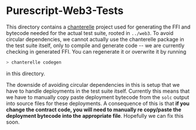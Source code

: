 # Purescript-Web3-Tests

This directory contains a [chanterelle](https://github.com/f-o-a-m/chanterelle) project used for generating the FFI and bytecode needed for the actual test suite, rooted in `../web3`. To avoid circular dependencies, we cannot actually use the chanterelle package in the test suite itself, only to compile and generate code -- we are currently checking in generated FFI. You can regenerate it or overwrite it by running 

```bash
> chanterelle codegen
```

in this directory. 

The downside of avoiding circular dependencies in this is setup that we have to handle deployments in the test suite itself. Currently this means that we have to manually copy paste deployment bytecode from the `solc` output into source files for these deployments. A consequence of this is that **if you change the contract code, you will need to manually re copy/paste the deployment bytecode into the appropriate file**. Hopefully we can fix this soon.